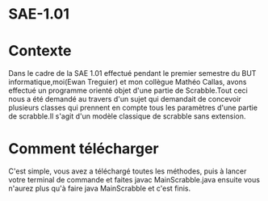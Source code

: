# SAE-1.01

<h1>Contexte</h1>

Dans le cadre de la SAE 1.01 effectué pendant le premier semestre du BUT informatique,moi(Ewan Treguier) et mon collègue Mathéo Callas, avons effectué un programme orienté objet d'une partie de Scrabble.Tout ceci nous a été demandé au travers d'un sujet qui demandait de concevoir plusieurs classes qui prennent en compte tous les paramètres d'une partie de scrabble.Il s'agit d'un modèle classique de scrabble sans extension.

<h1>Comment télécharger</h1>
C'est simple, vous avez a téléchargé toutes les méthodes, puis à lancer votre terminal de commande et faites  javac MainScrabble.java ensuite vous n'aurez plus
qu'à faire java MainScrabble et c'est finis.

